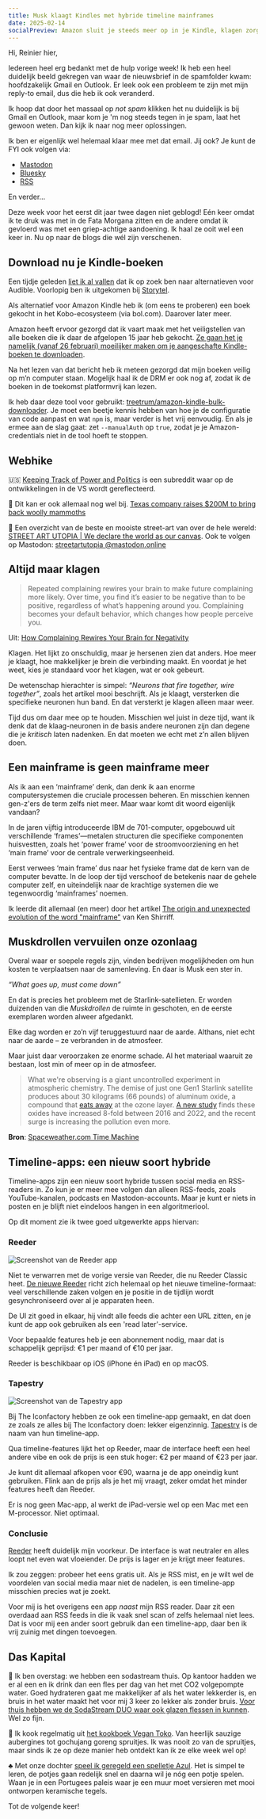 ```yaml
---
title: Musk klaagt Kindles met hybride timeline mainframes
date: 2025-02-14
socialPreview: Amazon sluit je steeds meer op in je Kindle, klagen zorgt voor meer klagen en Tapestry vs. Reeder
---
```


Hi, Reinier hier,

Iedereen heel erg bedankt met de hulp vorige week! Ik heb een heel duidelijk beeld gekregen van waar de nieuwsbrief in de spamfolder kwam: hoofdzakelijk Gmail en Outlook. Er leek ook een probleem te zijn met mijn reply-to email, dus die heb ik ook veranderd. 

Ik hoop dat door het massaal op *not spam* klikken het nu duidelijk is bij Gmail en Outlook, maar kom je 'm nog steeds tegen in je spam, laat het gewoon weten. Dan kijk ik naar nog meer oplossingen. 

Ik ben er eigenlijk wel helemaal klaar mee met dat email. Jij ook? Je kunt de FYI ook volgen via:

- [Mastodon](https://carelesswhisper.nl/@reinier)
- [Bluesky](https://bsky.app/profile/reinier.fyi)
- [RSS](https://reinier.fyi/feed.xml)

En verder…

Deze week voor het eerst dit jaar twee dagen niet geblogd! Eén keer omdat ik te druk was met in de Fata Morgana zitten en de andere omdat ik gevloerd was met een griep-achtige aandoening. Ik haal ze ooit wel een keer in. Nu op naar de blogs die wél zijn verschenen.

## Download nu je Kindle-boeken

Een tijdje geleden [liet ik al vallen](https://reinier.fyi/blog/tech/250130-dag-audible/) dat ik op zoek ben naar alternatieven voor Audible. Voorlopig ben ik uitgekomen bij [Storytel](https://storytel.com/).

Als alternatief voor Amazon Kindle heb ik (om eens te proberen) een boek gekocht in het Kobo-ecosysteem (via bol.com). Daarover later meer.

Amazon heeft ervoor gezorgd dat ik vaart maak met het veiligstellen van alle boeken die ik daar de afgelopen 15 jaar heb gekocht. [Ze gaan het je namelijk (vanaf 26 februari) moeilijker maken om je aangeschafte Kindle-boeken te downloaden](https://goodereader.com/blog/kindle/amazon-removing-download-and-transfer-on-the-kindle-feb-26th).

Na het lezen van dat bericht heb ik meteen gezorgd dat mijn boeken veilig op m’n computer staan. Mogelijk haal ik de DRM er ook nog af, zodat ik de boeken in de toekomst platformvrij kan lezen.

Ik heb daar deze tool voor gebruikt: [treetrum/amazon-kindle-bulk-downloader](https://github.com/treetrum/amazon-kindle-bulk-downloader/tree/main). Je moet een beetje kennis hebben van hoe je de configuratie van code aanpast en wat `npm` is, maar verder is het vrij eenvoudig. En als je ermee aan de slag gaat: zet `--manualAuth` op `true`, zodat je je Amazon-credentials niet in de tool hoeft te stoppen.

## Webhike

🇺🇸 [Keeping Track of Power and Politics](https://www.reddit.com/r/Keep_Track/) is een subreddit waar op de ontwikkelingen in de VS wordt gereflecteerd.

🦣 Dit kan er ook allemaal nog wel bij. [Texas company raises $200M to bring back woolly mammoths](https://www.chron.com/life/wildlife/article/colossal-biosciences-mammoth-20038093.php)

🎨 Een overzicht van de beste en mooiste street-art van over de hele wereld: [STREET ART UTOPIA | We declare the world as our canvas](https://streetartutopia.com/). Ook te volgen op Mastodon: [streetartutopia @mastodon.online](https://mastodon.online/@streetartutopia)

## Altijd maar klagen

> Repeated complaining rewires your brain to make future complaining more likely. Over time, you find it’s easier to be negative than to be positive, regardless of what’s happening around you. Complaining becomes your default behavior, which changes how people perceive you.

Uit: [How Complaining Rewires Your Brain for Negativity](https://medium.com/the-mission/how-complaining-rewires-your-brain-for-negativity-96c67406a2a)

Klagen. Het lijkt zo onschuldig, maar je hersenen zien dat anders. Hoe meer je klaagt, hoe makkelijker je brein die verbinding maakt. En voordat je het weet, kies je standaard voor het klagen, wat er ook gebeurt.

De wetenschap hierachter is simpel: _“Neurons that fire together, wire together”_, zoals het artikel mooi beschrijft. Als je klaagt, versterken die specifieke neuronen hun band. En dat versterkt je klagen alleen maar weer.

Tijd dus om daar mee op te houden. Misschien wel juist in deze tijd, want ik denk dat de klaag-neuronen in de basis andere neuronen zijn dan degene die je _kritisch_ laten nadenken. En dat moeten we echt met z’n allen blijven doen.

## Een mainframe is geen mainframe meer

Als ik aan een ‘mainframe’ denk, dan denk ik aan enorme computersystemen die cruciale processen beheren. En misschien kennen gen-z'ers de term zelfs niet meer. Maar waar komt dit woord eigenlijk vandaan? 

In de jaren vijftig introduceerde IBM de 701-computer, opgebouwd uit verschillende ‘frames’—metalen structuren die specifieke componenten huisvestten, zoals het ‘power frame’ voor de stroomvoorziening en het ‘main frame’ voor de centrale verwerkingseenheid. 

Eerst verwees ‘main frame’ dus naar het fysieke frame dat de kern van de computer bevatte. In de loop der tijd verschoof de betekenis naar de gehele computer zelf, en uiteindelijk naar de krachtige systemen die we tegenwoordig ‘mainframes’ noemen.

Ik leerde dit allemaal (en meer) door het artikel [The origin and unexpected evolution of the word "mainframe"](http://www.righto.com/2025/02/origin-of-mainframe-term.html?m=1) van Ken Shirriff.

## Muskdrollen vervuilen onze ozonlaag

Overal waar er soepele regels zijn, vinden bedrijven mogelijkheden om hun kosten te verplaatsen naar de samenleving. En daar is Musk een ster in.

_“What goes up, must come down”_  

En dat is precies het probleem met de Starlink-satellieten. Er worden duizenden van die *Muskdrollen* de ruimte in geschoten, en de eerste exemplaren worden alweer afgedankt.  

Elke dag worden er zo’n vijf teruggestuurd naar de aarde. Althans, niet echt naar de aarde – ze verbranden in de atmosfeer.  

Maar juist daar veroorzaken ze enorme schade. Al het materiaal waaruit ze bestaan, lost min of meer op in de atmosfeer.  

> What we're observing is a giant uncontrolled experiment in atmospheric chemistry. The demise of just one Gen1 Starlink satellite produces about 30 kilograms (66 pounds) of aluminum oxide, a compound that [eats away](https://news.agu.org/press-release/satellite-megaconstellations-burn-deplete-ozone/) at the ozone layer. [A new study](https://agupubs.onlinelibrary.wiley.com/doi/10.1029/2024GL109280) finds these oxides have increased 8-fold between 2016 and 2022, and the recent surge is increasing the pollution even more.  
> 
**Bron**: [Spaceweather.com Time Machine](https://spaceweather.com/archive.php?view=1&day=06&month=02&year=2025)

## Timeline-apps: een nieuw soort hybride

Timeline-apps zijn een nieuw soort hybride tussen social media en RSS-readers in. Zo kun je er meer mee volgen dan alleen RSS-feeds, zoals YouTube-kanalen, podcasts en Mastodon-accounts. Maar je kunt er niets in posten en je blijft niet eindeloos hangen in een algoritmeriool.

Op dit moment zie ik twee goed uitgewerkte apps hiervan:

### Reeder

![Screenshot van de Reeder app](/images/blog/reeder.png)

Niet te verwarren met de vorige versie van Reeder, die nu Reeder Classic heet. [De nieuwe Reeder](https://reederapp.com) richt zich helemaal op het nieuwe timeline-formaat: veel verschillende zaken volgen en je positie in de tijdlijn wordt gesynchroniseerd over al je apparaten heen.

De UI zit goed in elkaar, hij vindt alle feeds die achter een URL zitten, en je kunt de app ook gebruiken als een 'read later'-service.

Voor bepaalde features heb je een abonnement nodig, maar dat is schappelijk geprijsd: €1 per maand of €10 per jaar.

Reeder is beschikbaar op iOS (iPhone én iPad) en op macOS.

### Tapestry

![Screenshot van de Tapestry app](/images/blog/tapestry.jpg)

Bij The Iconfactory hebben ze ook een timeline-app gemaakt, en dat doen ze zoals ze alles bij The Iconfactory doen: lekker eigenzinnig. [Tapestry](https://usetapestry.com/) is de naam van hun timeline-app.

Qua timeline-features lijkt het op Reeder, maar de interface heeft een heel andere vibe en ook de prijs is een stuk hoger: €2 per maand of €23 per jaar. 

Je kunt dit allemaal afkopen voor €90, waarna je de app oneindig kunt gebruiken. Flink aan de prijs als je het mij vraagt, zeker omdat het minder features heeft dan Reeder.

Er is nog geen Mac-app, al werkt de iPad-versie wel op een Mac met een M-processor. Niet optimaal.

### Conclusie

[Reeder](https://reederapp.com) heeft duidelijk mijn voorkeur. De interface is wat neutraler en alles loopt net even wat vloeiender. De prijs is lager en je krijgt meer features. 

Ik zou zeggen: probeer het eens gratis uit. Als je RSS mist, en je wilt wel de voordelen van social media maar niet de nadelen, is een timeline-app misschien precies wat je zoekt.

Voor mij is het overigens een app _naast_ mijn RSS reader. Daar zit een overdaad aan RSS feeds in die ik vaak snel scan of zelfs helemaal niet lees. Dat is voor mij een ander soort gebruik dan een timeline-app, daar ben ik vrij zuinig met dingen toevoegen.

## Das Kapital

🚰 Ik ben overstag: we hebben een sodastream thuis. Op kantoor hadden we er al een en ik drink dan een fles per dag van het met CO2 volgepompte water. Goed hydrateren gaat me makkelijker af als het water lekkerder is, en bruis in het water maakt het voor mij 3 keer zo lekker als zonder bruis. [Voor thuis hebben we de SodaStream DUO waar ook glazen flessen in kunnen](https://partner.bol.com/click/click?p=2&t=url&s=1066120&f=TXL&url=https%3A%2F%2Fwww.bol.com%2Fnl%2Fnl%2Fp%2Fsodastream-duo-zwart-incl-quick-connect-koolzuurcilinder-met-1-glazen-en-1-herbruikbare-plastic-fles%2F9300000040812379%2F&name=SodaStream%20Bruiswatertoestel%20DUO%20Starterkit%20Zwart). Wel zo fijn.

🍜 Ik kook regelmatig uit [het kookboek Vegan Toko](https://partner.bol.com/click/click?p=2&t=url&s=1066120&f=TXL&url=https%3A%2F%2Fwww.bol.com%2Fnl%2Fnl%2Fp%2Fvegan-toko%2F9300000142913477%2F&name=Vegan%20Toko%2C%20Milou%20van%20der%20Will). Van heerlijk sauzige aubergines tot gochujang goreng spruitjes. Ik was nooit zo van de spruitjes, maar sinds ik ze op deze manier heb ontdekt kan ik ze elke week wel op!

♣️ Met onze dochter [speel ik geregeld een spelletje Azul](https://partner.bol.com/click/click?p=2&t=url&s=1066120&f=TXL&url=https%3A%2F%2Fwww.bol.com%2Fnl%2Fnl%2Fp%2Fazul-bordspel%2F9200000086976904%2F&name=Next%20Move%20Games%20-%20Azul%20-%20Bordspel%20-%20Basisspel%20...). Het is simpel te leren, de potjes gaan redelijk snel en daarna wil je nóg een potje spelen. Waan je in een Portugees paleis waar je een muur moet versieren met mooi ontworpen keramische tegels.

Tot de volgende keer!
